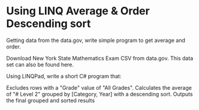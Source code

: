 # Using LINQ Average & Order Descending sort
Getting data from the data.gov, write simple program to get average and order.

Download New York State Mathematics Exam CSV from data.gov. This data set can also be found here.

Using LINQPad, write a short C# program that:

Excludes rows with a "Grade" value of "All Grades".
Calculates the average of "# Level 2" grouped by [Category, Year] with a descending sort.
Outputs the final grouped and sorted results
